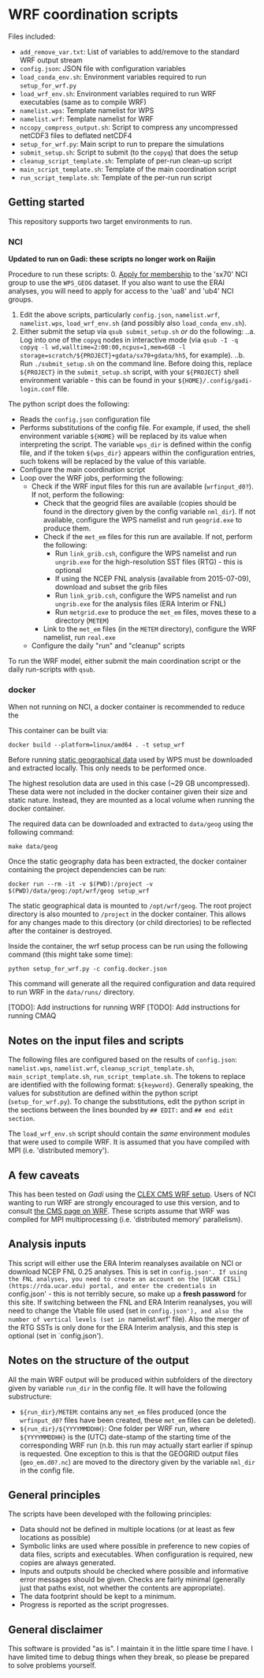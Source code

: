 # WRF coordination scripts


Files included:
* `add_remove_var.txt`: List of variables to add/remove to the standard WRF output stream
* `config.json`: JSON file with configuration variables
* `load_conda_env.sh`: Environment variables required to run `setup_for_wrf.py`
* `load_wrf_env.sh`: Environment variables required to run WRF executables (same as to compile WRF)
* `namelist.wps`: Template namelist for WPS
* `namelist.wrf`: Template namelist for WRF
* `nccopy_compress_output.sh`: Script to compress any uncompressed netCDF3 files to deflated netCDF4
* `setup_for_wrf.py`: Main script to run to prepare the simulations
* `submit_setup.sh`: Script to submit (to the `copyq`) that does the setup
* `cleanup_script_template.sh`: Template of per-run clean-up script
* `main_script_template.sh`: Template of the main coordination script
* `run_script_template.sh`: Template of the per-run run script


## Getting started

This repository supports two target environments to run.

### NCI 
**Updated to run on Gadi: these scripts no longer work on Raijin**

Procedure to run these scripts:
0. [Apply for membership](https://my.nci.org.au/) to the 'sx70' NCI group to use the `WPS_GEOG` dataset. If you also want to use the ERAI analyses, you will need to apply for access to the 'ua8' and 'ub4' NCI groups.
1. Edit the above scripts, particularly `config.json`, `namelist.wrf`, `namelist.wps`, `load_wrf_env.sh` (and possibly also `load_conda_env.sh`).
2. Either submit the setup via `qsub submit_setup.sh` *or* do the following:
..a. Log into one of the `copyq` nodes in interactive mode (via `qsub -I -q copyq -l wd,walltime=2:00:00,ncpus=1,mem=6GB -l storage=scratch/${PROJECT}+gdata/sx70+gdata/hh5`, for example).
..b. Run `./submit_setup.sh` on the command line. Before doing this, replace `${PROJECT}` in the `submit_setup.sh` script, with your `${PROJECT}` shell environment variable - this can be found in your `${HOME}/.config/gadi-login.conf` file.

The python script does the following:
* Reads the `config.json` configuration file
* Performs substitutions of the config file. For example, if used, the shell environment variable `${HOME}` will be replaced by its value when interpreting the script. The variable `wps_dir` is defined within the config file, and if the token `${wps_dir}` appears within the configuration entries, such tokens will be replaced by the value of this variable.
* Configure the main coordination script
* Loop over the WRF jobs, performing the following:
  * Check if the WRF input files for this run are available (`wrfinput_d0?`). If not, perform the following:
    * Check that the geogrid files are available (copies should be found in the directory given by the config variable `nml_dir`). If not available, configure the WPS namelist and run `geogrid.exe` to produce them.
    * Check if the `met_em` files for this run are available. If not, perform the following:
      * Run `link_grib.csh`, configure the WPS namelist and run `ungrib.exe` for the high-resolution SST files (RTG) - this is optional
      * If using the NCEP FNL analysis (available from 2015-07-09), download and subset the grib files
      * Run `link_grib.csh`, configure the WPS namelist and run `ungrib.exe` for the analysis files (ERA Interim or FNL)
      * Run `metgrid.exe` to produce the `met_em` files, moves these to a directory (`METEM`)
    * Link to the `met_em` files (in the `METEM` directory), configure the WRF namelist, run `real.exe`
  * Configure the daily "run" and "cleanup" scripts

To run the WRF model, either submit the main coordination script or the daily run-scripts with `qsub`.

### docker

When not running on NCI, a docker container is recommended to reduce the

This container can be built via:

```
docker build --platform=linux/amd64 . -t setup_wrf
```

Before running [static geographical data](https://www2.mmm.ucar.edu/wrf/users/download/get_sources_wps_geog.html) 
used by WPS must be downloaded and extracted locally.
This only needs to be performed once.

The highest resolution data are used in this case (~29 GB uncompressed).
These data were not included in the docker container given their size
and static nature. Instead, they are mounted as a local volume 
when running the docker container.

The required data can be downloaded and extracted to `data/geog` using the following command:

```
make data/geog
```

Once the static geography data has been extracted, 
the docker container containing the project dependencies can be run:

```
docker run --rm -it -v $(PWD):/project -v $(PWD)/data/geog:/opt/wrf/geog setup_wrf
```

The static geographical data is mounted to `/opt/wrf/geog`.
The root project directory is also mounted to `/project` in the docker container. 
This allows for any changes made to this directory (or child directories) to be reflected
after the container is destroyed.

Inside the container, the wrf setup process can be run using the following command
(this might take some time):

```
python setup_for_wrf.py -c config.docker.json
```

This command will generate all the required configuration
and data required to run WRF in the `data/runs/` directory.

[TODO]: Add instructions for running WRF
[TODO]: Add instructions for running CMAQ

## Notes on the input files and scripts

The following files are configured based on the results of `config.json`: `namelist.wps`, `namelist.wrf`, `cleanup_script_template.sh`, `main_script_template.sh`, `run_script_template.sh`. The tokens to replace are identified with the following format: `${keyword}`. Generally speaking, the values for substitution are defined within the python script (`setup_for_wrf.py`). To change the substitutions, edit the python script in the sections between the lines bounded by `## EDIT:` and `## end edit section`.

The `load_wrf_env.sh` script should contain the *same* environment modules that were used to compile WRF. It is assumed that you have compiled with MPI (i.e. 'distributed memory').

## A few caveats

This has been tested on *Gadi* using the [CLEX CMS WRF setup](https://github.com/coecms/WRF). Users of NCI wanting to run WRF are strongly encouraged to use this version, and to consult [the CMS page on WRF](http://climate-cms.wikis.unsw.edu.au/WRF). These scripts assume that WRF was compiled for MPI multiprocessing (i.e. 'distributed memory' parallelism). 

## Analysis inputs

This script will either use the ERA Interim reanalyses available on NCI or download NCEP FNL 0.25 analyses. This is set in `config.json'. If using the FNL analyses, you need to create an account on the [UCAR CISL](https://rda.ucar.edu) portal, and enter the credentials in `config.json' - this is not terribly secure, so make up a **fresh password** for this site. If switching between the FNL and ERA Interim reanalyses, you will need to change the Vtable file used (set in `config.json'), and also the number of vertical levels (set in `namelist.wrf' file). Also the merger of the RTG SSTs is only done for the ERA Interim analysis, and this step is optional (set in `config.json').

## Notes on the structure of the output

All the main WRF output will be produced within subfolders of the directory given by variable `run_dir` in the config file. It will have the following substructure:
* `${run_dir}/METEM`: contains any `met_em` files produced (once the `wrfinput_d0?` files have been created, these `met_em` files can be deleted).
* `${run_dir}/${YYYYMMDDHH}`: One folder per WRF run, where `${YYYYMMDDHH}` is the (UTC) date-stamp of the starting time of the corresponding WRF run (n.b. this run may actually start earlier if spinup is requested.
One exception to this is that the GEOGRID output files (`geo_em.d0?.nc`) are moved to the directory given by the variable `nml_dir` in the config file.

## General principles

The scripts have been developed with the following principles:
* Data should not be defined in multiple locations (or at least as few locations as possible)
* Symbolic links are used where possible in preference to new copies of data files, scripts and executables. When configuration is required, new copies are always generated.
* Inputs and outputs should be checked where possible and informative error messages should be given. Checks are fairly minimal (generally just that paths exist, not whether the contents are appropriate).
* The data footprint should be kept to a minimum.
* Progress is reported as the script progresses.

## General disclaimer

This software is provided "as is". I maintain it in the little spare time I have. I have limited time to debug things when they break, so please be prepared to solve problems yourself.
